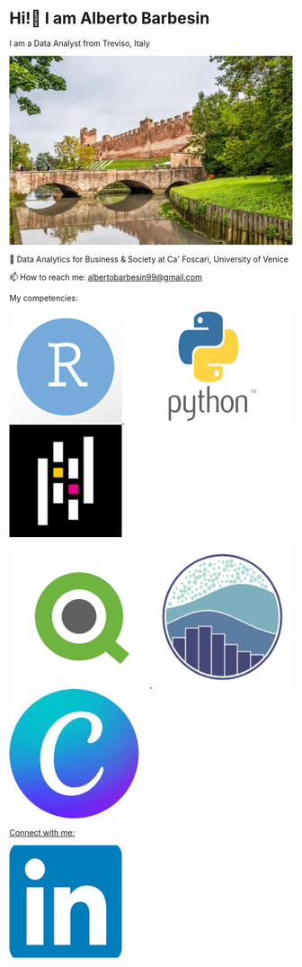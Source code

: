 # Hi!👋 I am Alberto Barbesin
I am a Data Analyst from Treviso, Italy

<img src = "/images/castelfranco.png"
width=600 />

📖 Data Analytics for Business & Society at Ca' Foscari, University of Venice

📫 How to reach me: albertobarbesin99@gmail.com



My competencies:



<a href="https://www.r-project.org/"><img src = "/images/R_image.png"
width="200" 
height="200" />
<a href = "https://www.python.org/"><img src = "/images/python.png"
width="300" 
height="200" />
<a href = "https://pandas.pydata.org/"><img src = "/images/pandas.png"
width="200" 
height="200" />

<a href = "https://www.qlik.org/"><img src = "/images/qlik.png"
width="250" 
height="250" />
<a href = "https://seaborn.pydata.org/"><img src = "/images/seaborn.png"
width="250" 
height="250" />
<a href = "https://www.canva.com/"><img src = "/images/canva.jpg"
width="230" 
height="230" />


Connect with me:


<a href = "https://www.linkedin.com/feed/"> <img src = "/images/linkedin.png"
width="200" 
height="200" />
